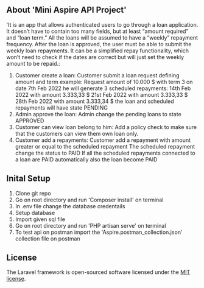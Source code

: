 

## About 'Mini Aspire API Project'

'It is an app that allows authenticated users to go through a loan application. It doesn’t have to contain too many fields, but at least “amount
required” and “loan term.” All the loans will be assumed to have a “weekly” repayment frequency.
After the loan is approved, the user must be able to submit the weekly loan repayments. It can be a simplified repay functionality, which won’t
need to check if the dates are correct but will just set the weekly amount to be repaid.:
1) Customer create a loan:
Customer submit a loan request defining amount and term
example:
Request amount of 10.000 $ with term 3 on date 7th Feb 2022
he will generate 3 scheduled repayments:
14th Feb 2022 with amount 3.333,33 $
21st Feb 2022 with amount 3.333,33 $
28th Feb 2022 with amount 3.333,34 $
the loan and scheduled repayments will have state PENDING
2) Admin approve the loan:
Admin change the pending loans to state APPROVED
3) Customer can view loan belong to him:
Add a policy check to make sure that the customers can view them own loan only.
4) Customer add a repayments:
Customer add a repayment with amount greater or equal to the scheduled repayment
The scheduled repayment change the status to PAID
If all the scheduled repayments connected to a loan are PAID automatically also the loan become PAID




## Inital Setup 
1) Clone git repo
2) Go on root directory and run 'Composer install' on terminal
3) In .env file change the database credentails
4) Setup database 
5) Import given sql file 
6) Go on root directory and run 'PHP artisan serve' on terminal
7) To test api on postman import the 'Aspire.postman_collection.json' collection file on postman


## License

The Laravel framework is open-sourced software licensed under the [MIT license](https://opensource.org/licenses/MIT).
